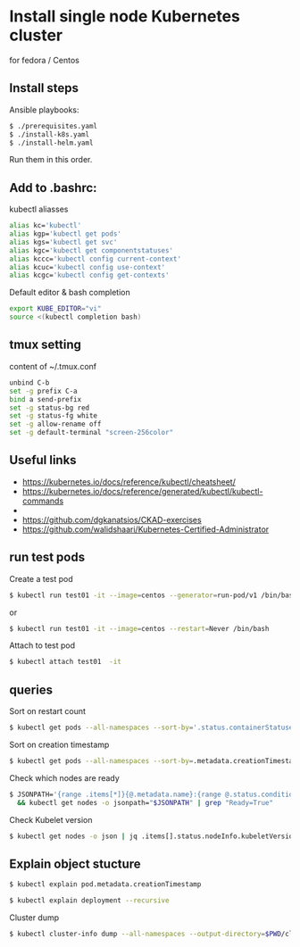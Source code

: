 # Install single node Kubernetes cluster

for fedora / Centos

## Install steps

Ansible playbooks:
```bash
$ ./prerequisites.yaml
$ ./install-k8s.yaml
$ ./install-helm.yaml
``` 
Run them in this order.

## Add to .bashrc:

kubectl aliasses
```bash
alias kc='kubectl'
alias kgp='kubectl get pods'
alias kgs='kubectl get svc'
alias kgc='kubectl get componentstatuses'
alias kccc='kubectl config current-context'
alias kcuc='kubectl config use-context'
alias kcgc='kubectl config get-contexts'
```

Default editor & bash completion
```bash
export KUBE_EDITOR="vi"
source <(kubectl completion bash)
```

## tmux setting

content of ~/.tmux.conf
```bash
unbind C-b
set -g prefix C-a
bind a send-prefix
set -g status-bg red
set -g status-fg white
set -g allow-rename off
set -g default-terminal "screen-256color"
```

## Useful links

* https://kubernetes.io/docs/reference/kubectl/cheatsheet/
* https://kubernetes.io/docs/reference/generated/kubectl/kubectl-commands
* 
* https://github.com/dgkanatsios/CKAD-exercises
* https://github.com/walidshaari/Kubernetes-Certified-Administrator

## run test pods

Create a test pod
```bash
$ kubectl run test01 -it --image=centos --generator=run-pod/v1 /bin/bash
```

or
```bash
$ kubectl run test01 -it --image=centos --restart=Never /bin/bash
```

Attach to test pod
```bash
$ kubectl attach test01  -it
```

## queries

Sort on restart count
```bash
$ kubectl get pods --all-namespaces --sort-by='.status.containerStatuses[0].restartCount'
```

Sort on creation timestamp
```bash
$ kubectl get pods --all-namespaces --sort-by=.metadata.creationTimestamp
```

Check which nodes are ready
```bash
$ JSONPATH='{range .items[*]}{@.metadata.name}:{range @.status.conditions[*]}{@.type}={@.status};{end}{end}' \
  && kubectl get nodes -o jsonpath="$JSONPATH" | grep "Ready=True"
```

Check Kubelet version
```bash
$ kubectl get nodes -o json | jq .items[].status.nodeInfo.kubeletVersion
```

## Explain object stucture

```bash
$ kubectl explain pod.metadata.creationTimestamp

$ kubectl explain deployment --recursive
```

Cluster dump
```bash
$ kubectl cluster-info dump --all-namespaces --output-directory=$PWD/cluster-state
```
